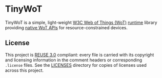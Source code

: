 <!--
SPDX-FileCopyrightText: 2019, 2021 Junde Yhi <junde@yhi.moe>
SPDX-License-Identifier: CC0-1.0
-->

# TinyWoT

TinyWoT is a simple, light-weight [W3C Web of Things (WoT)][wot] [runtime][wot-rt] library providing [native WoT APIs][wot-napi] for resource-constrained devices.

[wot]: https://www.w3.org/WoT/
[wot-rt]: https://www.w3.org/TR/2020/WD-wot-architecture11-20201124/#wot-runtime
[wot-napi]: https://www.w3.org/TR/2020/WD-wot-architecture11-20201124/#native-impl

## License

This project is [REUSE 3.0][reuse] compliant: every file is carried with its copyright and licensing information in the comment headers or corresponding `.license` files. See the [LICENSES](LICENSES) directory for copies of licenses used across this project.

[reuse]: https://reuse.software/spec/
